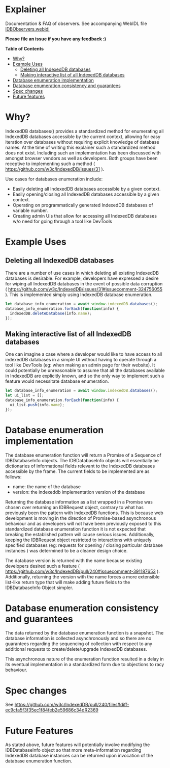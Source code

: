 # Explainer
Documentation & FAQ of observers. See accompanying WebIDL file [IDBObservers.webidl](/IDBObservers.webidl)

**Please file an issue if you have any feedback :)**

<!-- START doctoc generated TOC please keep comment here to allow auto update -->
<!-- DON'T EDIT THIS SECTION, INSTEAD RE-RUN doctoc TO UPDATE -->
**Table of Contents**

- [Why?](#why)
- [Example Uses](#example-uses)
  - [Deleting all IndexedDB databases](#deleting-all-indexeddb-databases)
  - [Making interactive list of all IndexedDB databases](#making-interactive-list-of-all-indexeddb-databases)
- [Database enumeration implementation](#database-enumeration-implementation)
- [Database enumeration consistency and guarantees](#database-enumeration-consistency-and-guarantees)
- [Spec changes](#spec-changes)
- [Future features](#future-features)

<!-- END doctoc generated TOC please keep comment here to allow auto update -->
# Why?
IndexedDB databases() provides a standardized method for enumerating all IndexedDB databases accessible by the current context, allowing for easy iteration over databases without requiring explicit knowledge of database names. At the time of writing this explainer such a standardized method does not exist. Including such an implementation has been discussed with amongst browser vendors as well as developers. Both groups have been receptive to implementing such a method  ( https://github.com/w3c/IndexedDB/issues/31 ).

Use cases for databases enumeration include:
 * Easily deleting all IndexedDB databases accessible by a given context.
 * Easily opening/closing all IndexedDB databases accessible by a given context.
 * Operating on programmatically generated IndexedDB databases of variable number.
 * Creating admin UIs that allow for accessing all IndexedDB databases w/o need for going through a tool like DevTools

# Example Uses

## Deleting all IndexedDB databases
There are a number of use cases in which deleting all existing IndexedDB databases is desirable. For example, developers have expressed a desire for wiping all IndexedDB databases in the event of possible data corruption ( https://github.com/w3c/IndexedDB/issues/31#issuecomment-324756055 ). This is implemented simply using IndexedDB database enumeration.
```javascript
let database_info_enumeration = await window.indexedDB.databases();
database_info_enumeration.forEach(function(info) {
  indexedDB.deleteDatabase(info.name);
});
```
## Making interactive list of all IndexedDB databases
One can imagine a case where a developer would like to have access to all indexedDB databases in a simple UI without having to operate through a tool like DevTools (eg: when making an admin page for their website). It could potentially be unreasonable to assume that all the databases available in IndexedDB are explicitly known, and so the only way to implement such a feature would necessitate database enumeration.
```javascript
let database_info_enumeration = await window.indexedDB.databases();
let ui_list = [];
database_info_enumeration.forEach(function(info) {
  ui_list.push(info.name);
});
```

# Database enumeration implementation
The database enumeration function will return a Promise of a Sequence of IDBDatabaseInfo objects. The IDBDatabaseInfo objects will essentially be dictionaries of informational fields relevant to the IndexedDB databases accessible by the frame. The current fields to be implemented are as follows:
  * name: the name of the database
  * version: the indexeddb implementation version of the database
  
Returning the database information as a list wrapped in a Promise was chosen over returning an IDBRequest object, contrary to what has previously been the pattern with IndexedDB functions. This is because web development is moving in the direction of Promise-based asynchronous behaviour and as developers will not have been previously exposed to this standardized database enumeration function it is not expected that breaking the established pattern will cause serious issues. Additionally, keeping the IDBRequest object restricted to interactions with uniquely specified databases (eg: requests for opening / closing particular database instances ) was determined to be a cleaner design choice.

The database version is returned with the name because existing developers desired such a feature ( https://github.com/w3c/IndexedDB/pull/240#issuecomment-391187653 ). Additionally, returning the version with the name forces a more extensible list-like return type that will make adding future fields to the IDBDatabaseInfo Object simpler.

# Database enumeration consistency and guarantees
The data returned by the database enumeration function is a snapshot. The database information is collected asynchronously and so there are no guarantees regarding the sequencing of collection with respect to any additional requests to create/delete/upgrade IndexedDB databases.

This asynchronous nature of the enumeration function resulted in a delay in its eventual implementation in a standardized form due to objections to racy behaviour.

# Spec changes
See https://github.com/w3c/IndexedDB/pull/240/files#diff-ec9cfa5f3f35ec1f84feb2e59686c34dR2369

# Future Features
As stated above, future features will potentially involve modifying the IDBDatabaseInfo object so that more meta-information regarding IndexedDB database instances can be returned upon invocation of the database enumeration function.
